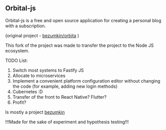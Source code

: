 ## Orbital-js

Orbital-js is a free and open source application for creating a personal blog with a subscription.

(original project - [bezumkin/orbita](https://github.com/bezumkin/orbita) )

This fork of the project was made to transfer the project to the Node JS ecosystem.

TODO List:
1. Switch most systems to Fastify JS
2. Allocate to microservices
3. Implement a convenient platform configuration editor without changing the code (for example, adding new login methods)
5. Cubernetes :D
4. Transfer of the front to React Native? Flutter?
5. Profit?

Is mostly a project [bezumkin](https://github.com/bezumkin)

!!!Made for the sake of experiment and hypothesis testing!!!
